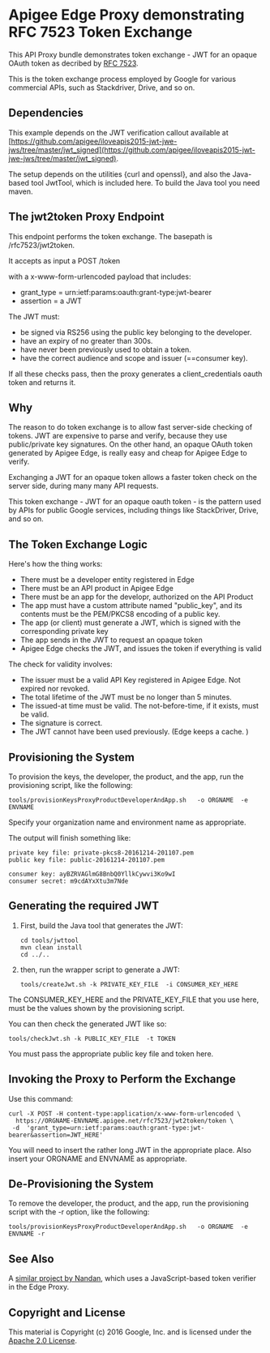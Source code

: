 # Apigee Edge Proxy demonstrating RFC 7523 Token Exchange

This API Proxy bundle demonstrates token exchange - JWT for an opaque OAuth token as decribed by [RFC 7523](https://tools.ietf.org/html/rfc7523).

This is the token exchange process employed by Google for various commercial APIs, such as Stackdriver, Drive, and so on.


## Dependencies

This example depends on the JWT verification callout available at [https://github.com/apigee/iloveapis2015-jwt-jwe-jws/tree/master/jwt_signed](https://github.com/apigee/iloveapis2015-jwt-jwe-jws/tree/master/jwt_signed).

The setup depends on the utilities {curl and openssl}, and also the Java-based tool JwtTool, which is included here. To build the Java tool you need maven. 


## The jwt2token Proxy Endpoint

This endpoint performs the token exchange. The basepath is /rfc7523/jwt2token. 

It accepts as input a POST /token

with a x-www-form-urlencoded payload that includes:

* grant_type = urn:ietf:params:oauth:grant-type:jwt-bearer
* assertion = a JWT

The JWT must:
* be signed via RS256 using the public key belonging to the developer.
* have an expiry of no greater than 300s.
* have never been previously used to obtain a token.
* have the correct audience and scope and issuer (==consumer key).

If all these checks  pass, then the proxy generates a client_credentials oauth token and returns it.

## Why

The reason to do token exchange is to allow fast server-side checking of
tokens. JWT are expensive to parse and verify, because they use
public/private key signatures. On the other hand, an opaque OAuth token
generated by Apigee Edge, is really easy and cheap for Apigee Edge to
verify. 

Exchanging a JWT for an opaque token allows a faster token check on the server side, during many many  API requests. 

This token exchange - JWT for an opaque oauth token - is the pattern used by APIs for public Google services, including things like StackDriver, Drive, and so on.

## The Token Exchange Logic 

Here's how the thing works:
* There must be a developer entity registered in Edge
* There must be an API product in Apigee Edge
* There must be an app for the developr, authorized on the API Product
* The app must have a custom attribute named "public_key", and its contents must be the PEM/PKCS8 encoding of a public key.
* The app (or client) must generate a JWT, which is signed with the corresponding private key
* The app sends in the JWT to request an opaque token
* Apigee Edge checks the JWT, and issues the token if everything is valid

The check for validity involves:
* The issuer must be a valid API Key registered in Apigee Edge. Not expired nor revoked.
* The total lifetime of the JWT must be no longer than 5 minutes.
* The issued-at time must be valid.  The not-before-time, if it exists, must be valid. 
* The signature is correct.
* The JWT cannot have been used previously.  (Edge keeps a cache. )


## Provisioning the System

To provision the keys, the developer, the product, and the app, run the provisioning script, like the following:

```
tools/provisionKeysProxyProductDeveloperAndApp.sh   -o ORGNAME  -e ENVNAME
```

Specify your organization name and environment name as appropriate.

The output will finish something like:

```
private key file: private-pkcs8-20161214-201107.pem
public key file: public-20161214-201107.pem

consumer key: ayBZRVAGlmG8BnbQ0YllkCywvi3Ko9wI
consumer secret: m9cdAYxXtu3m7Nde
```


## Generating the required JWT

1. First, build the Java tool that generates the JWT:

   ```
   cd tools/jwttool
   mvn clean install
   cd ../..
   ```

2. then, run the wrapper script to generate a JWT:

   ```
   tools/createJwt.sh -k PRIVATE_KEY_FILE  -i CONSUMER_KEY_HERE
   ```

The CONSUMER_KEY_HERE and the PRIVATE_KEY_FILE that you use here, must be the values shown by
the provisioning script.

You can then check the generated JWT like so:

```
tools/checkJwt.sh -k PUBLIC_KEY_FILE  -t TOKEN
```

You must pass the appropriate public key file and token here.


## Invoking the Proxy to Perform the Exchange

Use this command:

```
curl -X POST -H content-type:application/x-www-form-urlencoded \
  https://ORGNAME-ENVNAME.apigee.net/rfc7523/jwt2token/token \
 -d  'grant_type=urn:ietf:params:oauth:grant-type:jwt-bearer&assertion=JWT_HERE'
```

You will need to insert the rather long JWT in the appropriate place.
Also insert your ORGNAME and ENVNAME as appropriate.


## De-Provisioning the System

To remove the developer, the product, and the app, run the provisioning script with the -r option, like the following:

```
tools/provisionKeysProxyProductDeveloperAndApp.sh   -o ORGNAME  -e ENVNAME -r

```

## See Also

A [similar project by Nandan](https://github.com/srinandan/rfc7523-jwt-profile), which uses a JavaScript-based token verifier in the Edge Proxy.


## Copyright and License

This material is Copyright (c) 2016 Google, Inc.
and is licensed under the [Apache 2.0 License](LICENSE). 


